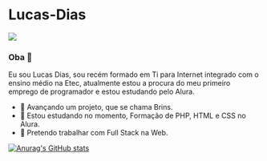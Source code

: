 # Lucas-Dias

<img src="https://github.com/pr2tik1/pr2tik1/blob/master/IMAGE-NAME">

### Oba 👋

Eu sou Lucas Dias, sou recém formado em Ti para Internet integrado com o ensino médio na Etec, 
atualmente estou a procura do meu primeiro emprego de programador e estou estudando pelo Alura.

- 🔭 Avançando um projeto, que se chama Brins.
- 🌱 Estou estudando no momento, Formação de PHP, HTML e CSS no Alura.
- 🤝 Pretendo trabalhar com Full Stack na Web. 

[![Anurag's GitHub stats](https://github-readme-stats.vercel.app/api?username=LUk3VIT&hide=issues&theme=yeblu)](https://github.com/anuraghazra/github-readme-stats)
